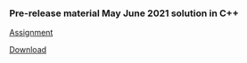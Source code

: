 ### Pre-release material May June 2021 solution in C++
[Assignment](https://drive.google.com/file/d/1A_vmxp-7GVrzHrP0XNF9Ik1newUBkf_P/view)

[Download](https://github-releases.githubusercontent.com/349097433/8e177300-8a6a-11eb-844b-c788ea04b72a?X-Amz-Algorithm=AWS4-HMAC-SHA256&X-Amz-Credential=AKIAIWNJYAX4CSVEH53A%2F20210321%2Fus-east-1%2Fs3%2Faws4_request&X-Amz-Date=20210321T122902Z&X-Amz-Expires=300&X-Amz-Signature=b93c5d091b423dc7b7e90132e838c5def456d464a9faa2a9ba0910430f8abaac&X-Amz-SignedHeaders=host&actor_id=75674471&key_id=0&repo_id=349097433&response-content-disposition=attachment%3B%20filename%3Dtrains.zip&response-content-type=application%2Foctet-stream)